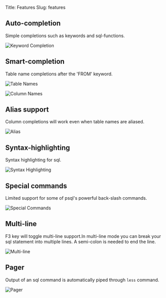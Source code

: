 Title: Features
Slug: features

Auto-completion
---------------
  
Simple completions such as keywords and sql-functions.

![Keyword Completion]({filename}/images/keywords.png)

Smart-completion
----------------

Table name completions after the 'FROM' keyword.

![Table Names]({filename}/images/tables.png)

![Column Names]({filename}/images/columns.png)

Alias support
-------------

Column completions will work even when table names are aliased.

![Alias]({filename}/images/alias.png)

Syntax-highlighting
-------------------

Syntax highlighting for sql.

![Syntax Highlighting]({filename}/images/syntax.png)

Special commands
----------------

Limited support for some of psql's powerful back-slash commands.

![Special Commands]({filename}/images/special_commands.png)

Multi-line
----------

F3 key will toggle multi-line support.In multi-line mode you can break your sql
statement into multiple lines. A semi-colon is needed to end the line. 

![Multi-line]({filename}/images/multi_line.png)

Pager
-----

Output of an sql command is automatically piped through ``less`` command.

![Pager]({filename}/images/pager.png)
